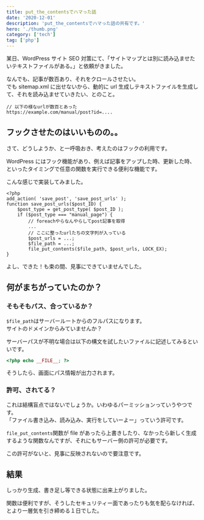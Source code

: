 ```yaml
---
title: put_the_contentsでハマった話
date: '2020-12-01'
description: 'put_the_contentsでハマった話の共有です。'
hero: './thumb.png'
category: ['tech']
tag: ['php']
---
```


某日、WordPress サイト SEO 対策にて、「サイトマップとは別に読み込ませたいテキストファイルがある。」と依頼がきました。

なんでも、記事が数百あり、それをクロールさせたい。  
でも sitemap.xml に出せないから、動的に url 生成しテキストファイルを生成して、それを読み込ませていきたい、とのこと。

```
// 以下の様なurlが数百とあった
https://example.com/manual/post?id=....
```

## フックさせたのはいいものの。。

さて、どうしようか、と一呼吸おき、考えたのはフックの利用です。

WordPress にはフック機能があり、例えば記事をアップした時、更新した時、といったタイミングで任意の関数を実行できる便利な機能です。

こんな感じで実装してみました。

```php:functions.php
<?php
add_action( 'save_post', 'save_post_urls' );
function save_post_urls($post_ID) {
    $post_type = get_post_type( $post_ID );
    if ($post_type === "manual_page") {
        // foreachやらなんやらしてpost記事を取得
        ...
        // ここに整ったurlたちの文字列が入っている
        $post_urls = ...;
        $file_path = ...;
        file_put_contents($file_path, $post_urls, LOCK_EX);
}
```

よし、できた！も束の間、見事にできていませんでした。

## 何がまちがっていたのか？

### そもそもパス、合っているか？

`$file_path`はサーバールートからのフルパスになります。  
サイトのドメインからみていませんか？

サーバーパスが不明な場合は以下の構文を試したいファイルに記述してみるといいです。

```php
<?php echo __FILE__; ?>
```

そうしたら、画面にパス情報が出力されます。

### 許可、されてる？

これは結構盲点ではないでしょうか。いわゆるパーミッションっていうやつです。  
「ファイル書き込み、読み込み、実行をしていーよー」っていう許可です。

`file_put_contents`関数が file があったら上書きしたり、なかったら新しく生成するような関数なんですが、それにもサーバー側の許可が必要です。

この許可がないと、見事に反映されないので要注意です。

## 結果

しっかり生成、書き足し等できる状態に出来上がりました。

関数は便利ですが、そうしたセキュリティー面であったりも気を配らなければ、とより一層気を引き締める１日でした。
